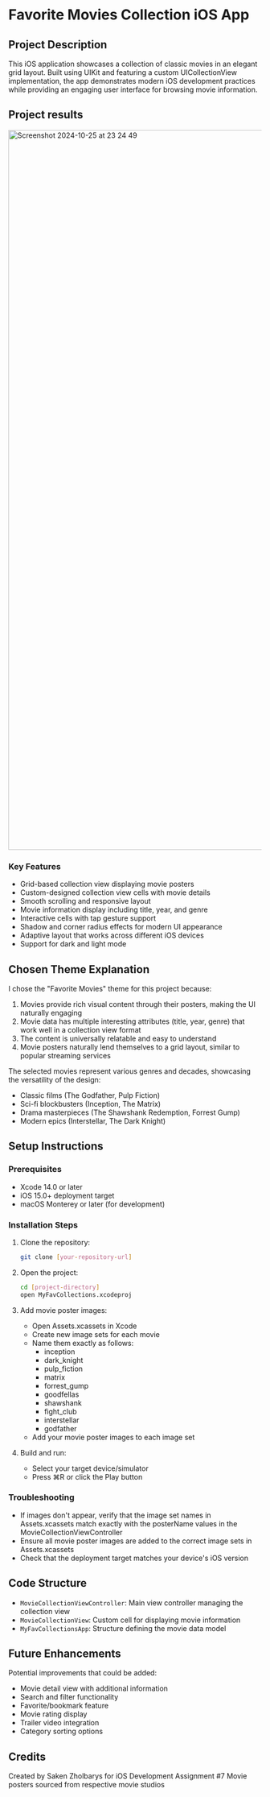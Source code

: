 # Favorite Movies Collection iOS App

## Project Description
This iOS application showcases a collection of classic movies in an elegant grid layout. Built using UIKit and featuring a custom UICollectionView implementation, the app demonstrates modern iOS development practices while providing an engaging user interface for browsing movie information.

## Project results
<img width="1430" alt="Screenshot 2024-10-25 at 23 24 49" src="https://github.com/user-attachments/assets/122799ed-0f18-49d9-a089-f484f48de2a8">

### Key Features
- Grid-based collection view displaying movie posters
- Custom-designed collection view cells with movie details
- Smooth scrolling and responsive layout
- Movie information display including title, year, and genre
- Interactive cells with tap gesture support
- Shadow and corner radius effects for modern UI appearance
- Adaptive layout that works across different iOS devices
- Support for dark and light mode

## Chosen Theme Explanation
I chose the "Favorite Movies" theme for this project because:
1. Movies provide rich visual content through their posters, making the UI naturally engaging
2. Movie data has multiple interesting attributes (title, year, genre) that work well in a collection view format
3. The content is universally relatable and easy to understand
4. Movie posters naturally lend themselves to a grid layout, similar to popular streaming services

The selected movies represent various genres and decades, showcasing the versatility of the design:
- Classic films (The Godfather, Pulp Fiction)
- Sci-fi blockbusters (Inception, The Matrix)
- Drama masterpieces (The Shawshank Redemption, Forrest Gump)
- Modern epics (Interstellar, The Dark Knight)

## Setup Instructions

### Prerequisites
- Xcode 14.0 or later
- iOS 15.0+ deployment target
- macOS Monterey or later (for development)

### Installation Steps
1. Clone the repository:
   ```bash
   git clone [your-repository-url]
   ```

2. Open the project:
   ```bash
   cd [project-directory]
   open MyFavCollections.xcodeproj
   ```

3. Add movie poster images:
   - Open Assets.xcassets in Xcode
   - Create new image sets for each movie
   - Name them exactly as follows:
     - inception
     - dark_knight
     - pulp_fiction
     - matrix
     - forrest_gump
     - goodfellas
     - shawshank
     - fight_club
     - interstellar
     - godfather
   - Add your movie poster images to each image set

4. Build and run:
   - Select your target device/simulator
   - Press ⌘R or click the Play button

### Troubleshooting
- If images don't appear, verify that the image set names in Assets.xcassets match exactly with the posterName values in the MovieCollectionViewController
- Ensure all movie poster images are added to the correct image sets in Assets.xcassets
- Check that the deployment target matches your device's iOS version

## Code Structure
- `MovieCollectionViewController`: Main view controller managing the collection view
- `MovieCollectionView`: Custom cell for displaying movie information
- `MyFavCollectionsApp`: Structure defining the movie data model

## Future Enhancements
Potential improvements that could be added:
- Movie detail view with additional information
- Search and filter functionality
- Favorite/bookmark feature
- Movie rating display
- Trailer video integration
- Category sorting options

## Credits
Created by Saken Zholbarys for iOS Development Assignment #7
Movie posters sourced from respective movie studios
